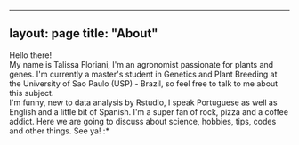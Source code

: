 ----
layout: page
title: "About"
----
Hello there!  
My name is Talissa Floriani, I'm an agronomist passionate for plants and genes. I'm currently a master's student in Genetics and Plant Breeding at the University of Sao Paulo (USP) - Brazil, so feel free to talk to me about this subject.  
I'm funny, new to data analysis by Rstudio, I speak Portuguese as well as English and a little bit of Spanish. I'm a super fan of rock, pizza and a coffee addict. Here we are going to discuss about science, hobbies, tips, codes and other things. See ya! :*
